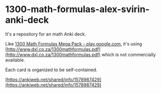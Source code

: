 # 1300-math-formulas-alex-svirin-anki-deck

It's a repository for an math Anki deck.

Like [1300 Math Formulas Mega Pack - play.google.com](https://play.google.com/store/apps/details?id=com.studyapps.mathen&hl=en_US&gl=US), it's using [http://www.dxl.co.za/1300mathformulas.pdf](http://www.dxl.co.za/1300mathformulas.pdf) which is not commercially available.

Each card is organized to be self-contained.

[https://ankiweb.net/shared/info/1578987429](https://ankiweb.net/shared/info/1578987429)

